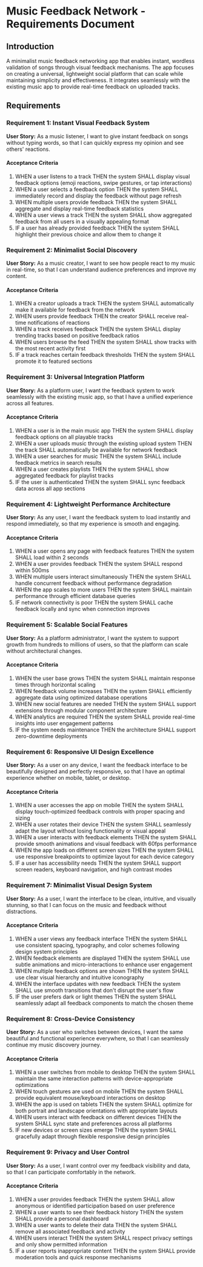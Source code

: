 # Music Feedback Network - Requirements Document

## Introduction

A minimalist music feedback networking app that enables instant, wordless validation of songs through visual feedback mechanisms. The app focuses on creating a universal, lightweight social platform that can scale while maintaining simplicity and effectiveness. It integrates seamlessly with the existing music app to provide real-time feedback on uploaded tracks.

## Requirements

### Requirement 1: Instant Visual Feedback System

**User Story:** As a music listener, I want to give instant feedback on songs without typing words, so that I can quickly express my opinion and see others' reactions.

#### Acceptance Criteria

1. WHEN a user listens to a track THEN the system SHALL display visual feedback options (emoji reactions, swipe gestures, or tap interactions)
2. WHEN a user selects a feedback option THEN the system SHALL immediately record and display the feedback without page refresh
3. WHEN multiple users provide feedback THEN the system SHALL aggregate and display real-time feedback statistics
4. WHEN a user views a track THEN the system SHALL show aggregated feedback from all users in a visually appealing format
5. IF a user has already provided feedback THEN the system SHALL highlight their previous choice and allow them to change it

### Requirement 2: Minimalist Social Discovery

**User Story:** As a music creator, I want to see how people react to my music in real-time, so that I can understand audience preferences and improve my content.

#### Acceptance Criteria

1. WHEN a creator uploads a track THEN the system SHALL automatically make it available for feedback from the network
2. WHEN users provide feedback THEN the creator SHALL receive real-time notifications of reactions
3. WHEN a track receives feedback THEN the system SHALL display trending tracks based on positive feedback ratios
4. WHEN users browse the feed THEN the system SHALL show tracks with the most recent activity first
5. IF a track reaches certain feedback thresholds THEN the system SHALL promote it to featured sections

### Requirement 3: Universal Integration Platform

**User Story:** As a platform user, I want the feedback system to work seamlessly with the existing music app, so that I have a unified experience across all features.

#### Acceptance Criteria

1. WHEN a user is in the main music app THEN the system SHALL display feedback options on all playable tracks
2. WHEN a user uploads music through the existing upload system THEN the track SHALL automatically be available for network feedback
3. WHEN a user searches for music THEN the system SHALL include feedback metrics in search results
4. WHEN a user creates playlists THEN the system SHALL show aggregated feedback for playlist tracks
5. IF the user is authenticated THEN the system SHALL sync feedback data across all app sections

### Requirement 4: Lightweight Performance Architecture

**User Story:** As any user, I want the feedback system to load instantly and respond immediately, so that my experience is smooth and engaging.

#### Acceptance Criteria

1. WHEN a user opens any page with feedback features THEN the system SHALL load within 2 seconds
2. WHEN a user provides feedback THEN the system SHALL respond within 500ms
3. WHEN multiple users interact simultaneously THEN the system SHALL handle concurrent feedback without performance degradation
4. WHEN the app scales to more users THEN the system SHALL maintain performance through efficient database queries
5. IF network connectivity is poor THEN the system SHALL cache feedback locally and sync when connection improves

### Requirement 5: Scalable Social Features

**User Story:** As a platform administrator, I want the system to support growth from hundreds to millions of users, so that the platform can scale without architectural changes.

#### Acceptance Criteria

1. WHEN the user base grows THEN the system SHALL maintain response times through horizontal scaling
2. WHEN feedback volume increases THEN the system SHALL efficiently aggregate data using optimized database operations
3. WHEN new social features are needed THEN the system SHALL support extensions through modular component architecture
4. WHEN analytics are required THEN the system SHALL provide real-time insights into user engagement patterns
5. IF the system needs maintenance THEN the architecture SHALL support zero-downtime deployments

### Requirement 6: Responsive UI Design Excellence

**User Story:** As a user on any device, I want the feedback interface to be beautifully designed and perfectly responsive, so that I have an optimal experience whether on mobile, tablet, or desktop.

#### Acceptance Criteria

1. WHEN a user accesses the app on mobile THEN the system SHALL display touch-optimized feedback controls with proper spacing and sizing
2. WHEN a user rotates their device THEN the system SHALL seamlessly adapt the layout without losing functionality or visual appeal
3. WHEN a user interacts with feedback elements THEN the system SHALL provide smooth animations and visual feedback with 60fps performance
4. WHEN the app loads on different screen sizes THEN the system SHALL use responsive breakpoints to optimize layout for each device category
5. IF a user has accessibility needs THEN the system SHALL support screen readers, keyboard navigation, and high contrast modes

### Requirement 7: Minimalist Visual Design System

**User Story:** As a user, I want the interface to be clean, intuitive, and visually stunning, so that I can focus on the music and feedback without distractions.

#### Acceptance Criteria

1. WHEN a user views any feedback interface THEN the system SHALL use consistent spacing, typography, and color schemes following design system principles
2. WHEN feedback elements are displayed THEN the system SHALL use subtle animations and micro-interactions to enhance user engagement
3. WHEN multiple feedback options are shown THEN the system SHALL use clear visual hierarchy and intuitive iconography
4. WHEN the interface updates with new feedback THEN the system SHALL use smooth transitions that don't disrupt the user's flow
5. IF the user prefers dark or light themes THEN the system SHALL seamlessly adapt all feedback components to match the chosen theme

### Requirement 8: Cross-Device Consistency

**User Story:** As a user who switches between devices, I want the same beautiful and functional experience everywhere, so that I can seamlessly continue my music discovery journey.

#### Acceptance Criteria

1. WHEN a user switches from mobile to desktop THEN the system SHALL maintain the same interaction patterns with device-appropriate optimizations
2. WHEN touch gestures are used on mobile THEN the system SHALL provide equivalent mouse/keyboard interactions on desktop
3. WHEN the app is used on tablets THEN the system SHALL optimize for both portrait and landscape orientations with appropriate layouts
4. WHEN users interact with feedback on different devices THEN the system SHALL sync state and preferences across all platforms
5. IF new devices or screen sizes emerge THEN the system SHALL gracefully adapt through flexible responsive design principles

### Requirement 9: Privacy and User Control

**User Story:** As a user, I want control over my feedback visibility and data, so that I can participate comfortably in the network.

#### Acceptance Criteria

1. WHEN a user provides feedback THEN the system SHALL allow anonymous or identified participation based on user preference
2. WHEN a user wants to see their feedback history THEN the system SHALL provide a personal dashboard
3. WHEN a user wants to delete their data THEN the system SHALL remove all associated feedback and activity
4. WHEN users interact THEN the system SHALL respect privacy settings and only show permitted information
5. IF a user reports inappropriate content THEN the system SHALL provide moderation tools and quick response mechanisms